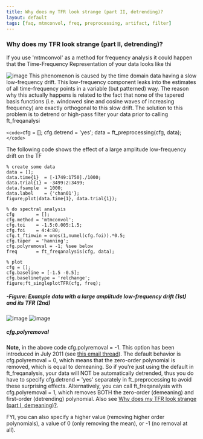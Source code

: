 ```yaml
---
title: Why does my TFR look strange (part II, detrending)?
layout: default
tags: [faq, mtmconvol, freq, preprocessing, artifact, filter]
---
```


### Why does my TFR look strange (part II, detrending)?

If you use 'mtmconvol' as a method for frequency analysis it could happen that the Time-Frequency Representation of your data looks like thi

![image](/media/faq/strangetfr3.png@400)
This phenomenon is caused by the time domain data having a slow low-frequency drift. This low-frequency component leaks into the estimates of all time-frequency points in a variable (but patterned) way. The reason why this actually happens is related to the fact that none of the tapered basis functions (i.e. windowed sine and cosine waves of increasing frequency) are exactly orthogonal to this slow drift.
The solution to this problem is to detrend or high-pass filter your data prior to calling ft_freqanalysi

`<code>`cfg = [];
cfg.detrend = 'yes';
data = ft_preprocessing(cfg, data);
`</code>`

The following code shows the effect of a large amplitude low-frequency drift on the TF

	
	% create some data
	data = [];
	data.time{1}  = [-1749:1750]./1000;
	data.trial{1} = -3499:2:3499;
	data.fsample  = 1000;
	data.label    = {'chan01'};
	figure;plot(data.time{1}, data.trial{1});
	
	% do spectral analysis
	cfg        = [];
	cfg.method = 'mtmconvol';
	cfg.toi    = -1.5:0.005:1.5;
	cfg.foi    = 4:4:80;
	cfg.t_ftimwin = ones(1,numel(cfg.foi)).*0.5;
	cfg.taper  = 'hanning';
	cfg.polyremoval = -1; %see below
	freq       = ft_freqanalysis(cfg, data);
	
	% plot
	cfg = [];
	cfg.baseline = [-1.5 -0.5];
	cfg.baselinetype = 'relchange';
	figure;ft_singleplotTFR(cfg, freq);

##### -Figure: Example data with a large amplitude low-frequency drift (1st) and its TFR (2nd)

![image](/media/faq/strangetfr4.png@300)
![image](/media/faq/strangetfr3.png@300)

##### cfg.polyremoval

**Note,** in the above code cfg.polyremoval = -1. This option has been introduced in July 2011 (see [this email thread](http://mailman.science.ru.nl/pipermail/fieldtrip/2012-January/004666.html)). The default behavior is cfg.polyremoval = 0, which means that the zero-order polynomial is removed, which is equal to demeaning. So if you're just using the default in ft_freqanalysis, your data will NOT be automatically detrended, thus you do have to specify cfg.detrend = 'yes' separately in ft_preprocessing to avoid these surprising effects. Alternatively, you can call ft_freqanalysis with cfg.polyremoval = 1, which removes BOTH the zero-order (demeaning) and first-order (detrending) polynomial. Also see [Why does my TFR look strange (part I, demeaning)?](/faq/why_does_my_tfr_look_strange).

FYI, you can also specify a higher value (removing higher order polynomials), a value of 0 (only removing the mean), or -1 (no removal at all).
